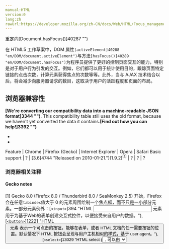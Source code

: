 ```yaml
---
manual:HTML
version:0
lang:zh
rawUrl:https://developer.mozilla.org/zh-CN/docs/Web/HTML/Focus_management_in_HTML
---
```






重定向[Document.hasFocus()]40287 "")







在 HTML5 工作草案中，DOM 属性`[activeElement]40288 "en/DOM/document.activeElement")`与方法`[hasFocus()]40289 "en/DOM/document.hasFocus")`为程序员提供了更好的控制页面交互的能力，特别是对于用户行为引发的交互。例如，它们都可以用于统计使用目的，跟踪页面特定链接的点击次数，计算元素获得焦点的次数等等。此外，当与 AJAX 技术结合以后，将会减少向服务器请求的数目，这取决于用户的活跃程度和页面的布局。


## 浏览器兼容性<a name="浏览器兼容性"></a>


**[We&#39;re converting our compatibility data into a machine-readable JSON format]3344 "")**. This compatibility table still uses the old format, because we haven&#39;t yet converted the data it contains.**[Find out how you can help!]3392 "")**


* 
* 

Feature | Chrome | Firefox (Gecko) | Internet Explorer | Opera | Safari 
Basic support | ? | [3.6]4744 "Released on 2010-01-21.")(1.9.2)<sup>[1]</sup> | ? | ? | ? 




### 浏览器相关注释<a name="浏览器相关注释"></a>

#### Gecko notes<a name="Gecko_notes"></a>


[1] Gecko 8.0 (Firefox 8.0 / Thunderbird 8.0 / SeaMonkey 2.5) 开始，Firefox 会在任意`tabindex`值大于 0 的元素周围绘制一个焦点框，而不只是一小部分元素。一部分元素例外：[`<input>`]394 "HTML <input> 元素用于为基于Web的表单创建交互式控件，以便接受来自用户的数据。"),[`<button>`]12221 "HTML <button>元素 表示一个可点击的按钮。能够在表单，或者 HTML 文档的任一需要按钮的位置。默认情况下 HTML 按钮会呈现与用户主机相似的样式，基于 user agent。"),[`<select>`]13029 "HTML select (<select>) 元素是一种表单控件，可创建选项菜单。菜单内的选项为<option> , 可以由 <optgroup> 元素分组。选项可以被用户预先选择。"),[`<textarea>`]13500 "HTML <textarea> 元素表示一个多行纯文本编辑控件。"),[`<iframe>`]453 "HTML内联框架元素 <iframe> 表示嵌套的浏览上下文，有效地将另一个HTML页面嵌入到当前页面中。在HTML 4.01中，文档可能包含头部和正文，或头部和框架集，但不能包含正文和框架集。但是，<iframe>可以在正常的文档主体中使用。每个浏览上下文都有自己的会话历史记录和活动文档。包含嵌入内容的浏览上下文称为父浏览上下文。顶级浏览上下文（没有父级）通常是浏览器窗口。"),[`<frame>`]38809 "<frame> 是 HTML 元素，它定义了一个特定区域，另一个 HTML 文档可以在里面展示。帧应该在 <frameset> 中使用。"),[`<body>`]8623 "HTML 主体元素 (<body>) 表示的是HTML文档的主体内容，任何一个HTML文档，只允许存在一个 <body> 元素。")和[`<html>`]12547 "HTML <html> 元素 表示一个HTML文档的根（顶级元素），所所以它也被称为根元素。其他所有其他元素必须是此元素的后代。")。


## 另请参阅<a name="另请参阅"></a>

* [`document.activeElement`]27360 "返回当前页面中获得焦点的元素,也就是说,如果此时用户按下了键盘上某个键,会在该元素上触发键盘事件.该属性是只读的.")
* [`document.hasFocus`]8997 "Document.hasFocus() 方法返回一个 Boolean，表明当前文档或者当前文档内的节点是否获得了焦点。该方法可以用来判断当前文档中的活动元素是否获得了焦点。")



